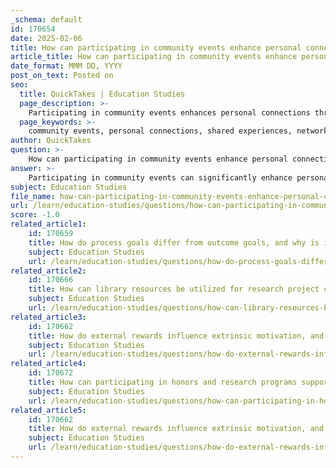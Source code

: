 ```yaml
---
_schema: default
id: 170654
date: 2025-02-06
title: How can participating in community events enhance personal connections?
article_title: How can participating in community events enhance personal connections?
date_format: MMM DD, YYYY
post_on_text: Posted on
seo:
  title: QuickTakes | Education Studies
  page_description: >-
    Participating in community events enhances personal connections through shared experiences, networking opportunities, civic engagement, emotional support, and cultural exchange, fostering a sense of belonging and support.
  page_keywords: >-
    community events, personal connections, shared experiences, networking opportunities, civic engagement, emotional support, cultural exchange, intrinsic motivation, social bonds, personal development
author: QuickTakes
question: >-
    How can participating in community events enhance personal connections?
answer: >-
    Participating in community events can significantly enhance personal connections in several ways:\n\n1. **Shared Experiences**: Engaging in community events allows individuals to share experiences with others who have similar interests or values. This shared participation fosters a sense of camaraderie and belonging, which can lead to deeper relationships. For example, volunteering at a local food bank not only helps those in need but also creates bonds among volunteers who work together towards a common goal.\n\n2. **Networking Opportunities**: Community events often attract a diverse group of people, including local leaders, professionals, and residents. This diversity provides opportunities to meet new people, exchange ideas, and build professional networks. Such connections can be beneficial for personal and career development, as they may lead to mentorship or collaboration opportunities.\n\n3. **Civic Engagement**: Participating in community service and civic activities promotes a sense of responsibility and connection to the community. When individuals engage in activities that benefit others, they often feel more invested in their community, which can enhance their relationships with fellow community members. This engagement can also lead to collective efforts that strengthen community ties.\n\n4. **Emotional Support**: Community events often create a supportive environment where individuals can share their challenges and successes. This emotional support can be crucial for personal growth and resilience, as it allows individuals to connect with others who may have similar experiences or challenges.\n\n5. **Cultural Exchange**: Community events often celebrate cultural diversity, providing opportunities for individuals to learn about and appreciate different backgrounds. This cultural exchange can foster understanding and respect among community members, leading to stronger interpersonal connections.\n\n6. **Intrinsic Motivation**: Engaging in community service aligns with intrinsic motivations, such as the desire to help others and contribute to the common good. When individuals act on these motivations, they often find fulfillment and joy in their interactions, which can enhance the quality of their relationships.\n\nIn summary, participating in community events not only contributes to personal development but also strengthens social bonds, enhances networking opportunities, and fosters a sense of belonging and support within the community. These connections can be invaluable for both personal and professional growth.
subject: Education Studies
file_name: how-can-participating-in-community-events-enhance-personal-connections.md
url: /learn/education-studies/questions/how-can-participating-in-community-events-enhance-personal-connections
score: -1.0
related_article1:
    id: 170659
    title: How do process goals differ from outcome goals, and why is it important to align actions with them?
    subject: Education Studies
    url: /learn/education-studies/questions/how-do-process-goals-differ-from-outcome-goals-and-why-is-it-important-to-align-actions-with-them
related_article2:
    id: 170666
    title: How can library resources be utilized for research project consultation?
    subject: Education Studies
    url: /learn/education-studies/questions/how-can-library-resources-be-utilized-for-research-project-consultation
related_article3:
    id: 170662
    title: How do external rewards influence extrinsic motivation, and what are the potential drawbacks?
    subject: Education Studies
    url: /learn/education-studies/questions/how-do-external-rewards-influence-extrinsic-motivation-and-what-are-the-potential-drawbacks
related_article4:
    id: 170672
    title: How can participating in honors and research programs support academic pursuits?
    subject: Education Studies
    url: /learn/education-studies/questions/how-can-participating-in-honors-and-research-programs-support-academic-pursuits
related_article5:
    id: 170662
    title: How do external rewards influence extrinsic motivation, and what are the potential drawbacks?
    subject: Education Studies
    url: /learn/education-studies/questions/how-do-external-rewards-influence-extrinsic-motivation-and-what-are-the-potential-drawbacks
---
```


&nbsp;